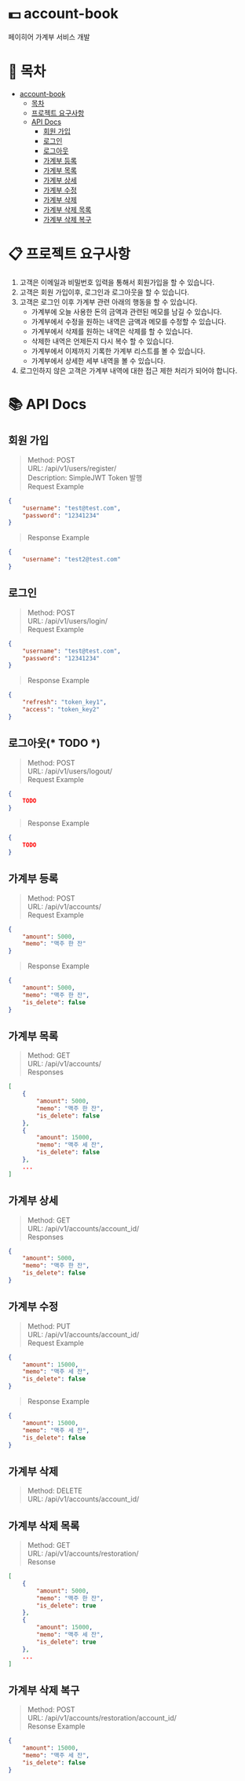 # :dollar: account-book
페이히어 가계부 서비스 개발

# :bookmark_tabs: 목차
* [account-book](#account-book)
  * [목차](#목차)
  * [프로젝트 요구사항](#프로젝트-요구사항)
  * [API Docs](#api-docs)
    * [회원 가입](#회원-가입)
    * [로그인](#로그인)
    * [로그아웃](#로그아웃)
    * [가계부 등록](#가계부-등록)
    * [가계부 목록](#가계부-목록)
    * [가계부 상세](#가계부-상세)
    * [가계부 수정](#가계부-수정)
    * [가계부 삭제](#가계부-삭제)
    * [가계부 삭제 목록](#가계부-삭제-목록)
    * [가계부 삭제 복구](#가계부-삭제-복구)


# :clipboard: 프로젝트 요구사항
1. 고객은 이메일과 비밀번호 입력을 통해서 회원가입을 할 수 있습니다.
2. 고객은 회원 가입이후, 로그인과 로그아웃을 할 수 있습니다.
3. 고객은 로그인 이후 가계부 관련 아래의 행동을 할 수 있습니다.
   * 가계부에 오늘 사용한 돈의 금액과 관련된 메모를 남길 수 있습니다.
   * 가계부에서 수정을 원하는 내역은 금액과 메모를 수정할 수 있습니다.
   * 가계부에서 삭제를 원하는 내역은 삭제를 할 수 있습니다.
   * 삭제한 내역은 언제든지 다시 복수 할 수 있습니다.
   * 가계부에서 이제까지 기록한 가계부 리스트를 볼 수 있습니다.
   * 가계부에서 상세한 세부 내역을 볼 수 있습니다.
4. 로그인하지 않은 고객은 가계부 내역에 대한 접근 제한 처리가 되어야 합니다.

# :books: API Docs
## 회원 가입

> Method: POST<br>
URL: /api/v1/users/register/<br>
Description: SimpleJWT Token 발행<br>
Request Example
```json
{
    "username": "test@test.com",
    "password": "12341234"
}
```
> Response Example
```json
{
    "username": "test2@test.com"
}
```
##  로그인
> Method: POST<br>
URL: /api/v1/users/login/<br>
Request Example
```json
{
    "username": "test@test.com",
    "password": "12341234"
}
```
> Response Example
```json
{
    "refresh": "token_key1",
    "access": "token_key2"
}
```
##  로그아웃(* TODO *)
> Method: POST<br>
URL: /api/v1/users/logout/<br>
Request Example
```json
{
    TODO
}
```
> Response Example
```json
{
    TODO
}
```
##  가계부 등록
> Method: POST<br>
URL: /api/v1/accounts/<br>
Request Example
```json
{
    "amount": 5000,
    "memo": "맥주 한 잔"
}
```
> Response Example
```json
{
    "amount": 5000,
    "memo": "맥주 한 잔",
    "is_delete": false
}
```
##  가계부 목록
> Method: GET<br>
URL: /api/v1/accounts/<br>
Responses
```json
[
    {
        "amount": 5000,
        "memo": "맥주 한 잔",
        "is_delete": false
    },
    {
        "amount": 15000,
        "memo": "맥주 세 잔",
        "is_delete": false
    },
    ...
]
```
##  가계부 상세
> Method: GET<br>
URL: /api/v1/accounts/account_id/<br>
Responses
```json
{
    "amount": 5000,
    "memo": "맥주 한 잔",
    "is_delete": false
}
```
##  가계부 수정
> Method: PUT<br>
URL: /api/v1/accounts/account_id/<br>
Request Example
```json
{
    "amount": 15000,
    "memo": "맥주 세 잔",
    "is_delete": false
}
```
> Response Example
```json
{
    "amount": 15000,
    "memo": "맥주 세 잔",
    "is_delete": false
}
```
##  가계부 삭제
> Method: DELETE<br>
URL: /api/v1/accounts/account_id/<br>
##  가계부 삭제 목록
> Method: GET<br>
URL: /api/v1/accounts/restoration/<br>
Resonse
```json
[
    {
        "amount": 5000,
        "memo": "맥주 한 잔",
        "is_delete": true
    },
    {
        "amount": 15000,
        "memo": "맥주 세 잔",
        "is_delete": true
    },
    ...
]
```
##  가계부 삭제 복구
> Method: POST<br>
URL: /api/v1/accounts/restoration/account_id/<br>
Resonse Example
```json
{
    "amount": 15000,
    "memo": "맥주 세 잔",
    "is_delete": false
}
```

